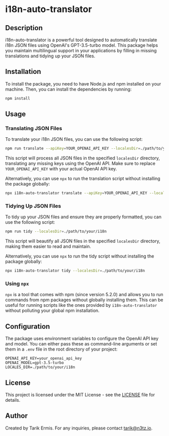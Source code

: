 # i18n-auto-translator

## Description

i18n-auto-translator is a powerful tool designed to automatically translate i18n JSON files using OpenAI's GPT-3.5-turbo model. This package helps you maintain multilingual support in your applications by filling in missing translations and tidying up your JSON files.

## Installation

To install the package, you need to have Node.js and npm installed on your machine. Then, you can install the dependencies by running:

```sh
npm install
```

## Usage

### Translating JSON Files

To translate your i18n JSON files, you can use the following script:

```sh
npm run translate --apiKey=YOUR_OPENAI_API_KEY --localesDir=./path/to/your/i18n --model=gpt-3.5-turbo
```

This script will process all JSON files in the specified `localesDir` directory, translating any missing keys using the OpenAI API. Make sure to replace `YOUR_OPENAI_API_KEY` with your actual OpenAI API key.

Alternatively, you can use `npx` to run the translation script without installing the package globally:

```sh
npx i18n-auto-translator translate --apiKey=YOUR_OPENAI_API_KEY --localesDir=./path/to/your/i18n --model=gpt-3.5-turbo
```

### Tidying Up JSON Files

To tidy up your JSON files and ensure they are properly formatted, you can use the following script:

```sh
npm run tidy --localesDir=./path/to/your/i18n
```

This script will beautify all JSON files in the specified `localesDir` directory, making them easier to read and maintain.

Alternatively, you can use `npx` to run the tidy script without installing the package globally:

```sh
npx i18n-auto-translator tidy --localesDir=./path/to/your/i18n
```

### Using `npx`

`npx` is a tool that comes with npm (since version 5.2.0) and allows you to run commands from npm packages without globally installing them. This can be useful for running scripts like the ones provided by `i18n-auto-translator` without polluting your global npm installation.

## Configuration

The package uses environment variables to configure the OpenAI API key and model. You can either pass these as command-line arguments or set them in a `.env` file in the root directory of your project:

```
OPENAI_API_KEY=your_openai_api_key
OPENAI_MODEL=gpt-3.5-turbo
LOCALES_DIR=./path/to/your/i18n
```

## License

This project is licensed under the MIT License - see the [LICENSE](LICENSE) file for details.

## Author

Created by Tarik Ermis. For any inquiries, please contact [tarik@n3tz.io](mailto:tarik@n3tz.io).